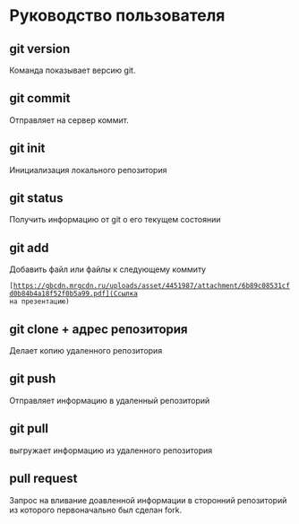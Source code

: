 # Руководство пользователя
## git version
Команда показывает версию git.

## git commit
Отправляет на сервер коммит.

## git init
Инициализация локального репозитория

## git status
Получить информацию от git о его текущем состоянии

## git add
Добавить файл или файлы к следующему коммиту

<code>[https://gbcdn.mrgcdn.ru/uploads/asset/4451987/attachment/6b89c08531cfd0b84b4a18f52f0b5a99.pdf](Ссылка на презентацию)</code>

## git clone + адрес репозитория
Делает копию удаленного репозитория

## git push
Отправляет информацию в удаленный репозиторий

## git pull
выгружает информацию из удаленного репозитория

## pull request
Запрос на вливание доавленной информации в сторонний репозиторий из которого первоначально был сделан fork.
